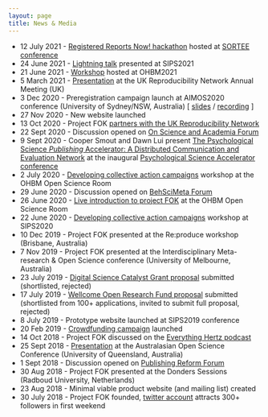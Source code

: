 ```yaml
---
layout: page
title: News & Media
---
```


* 12 July 2021 - [Registered Reports Now! hackathon](https://freeourknowledge.org/2021-07-01-registered-reports-now_ecol-evol-biol/) hosted at [SORTEE conference](https://www.sortee.org/)
* 24 June 2021 - [Lightning talk](https://youtu.be/GYja8wMob4c) presented at SIPS2021
* 21 June 2021 - [Workshop](https://youtu.be/Q33K-nkzHj0) hosted at OHBM2021
* 5 March 2021 - [Presentation](https://youtu.be/1SQ-h5nYJm8) at the UK Reproducibility Network Annual Meeting (UK)
* 3 Dec 2020 - Preregistration campaign launch at AIMOS2020 conference (University of Sydney/NSW, Australia) [ [slides](https://docs.google.com/presentation/d/1nXDTM4EmKId93ClKNRQVCncAMmm1y8Z398TU2bm32eI/edit?usp=sharing) / [recording](https://youtu.be/vzB7Vh_gkLs) ]
* 27 Nov 2020 - New website launched
* 13 Oct 2020 - Project FOK [partners with the UK Reproducibility Network](https://www.ukrn.org/2020/10/13/ukrn-partnering-project-fok/)
* 22 Sept 2020 - Discussion opened on [On Science and Academia Forum](https://onscienceandacademia.org/t/project-free-our-knowledge-fixing-academia-with-collective-action/851/)
* 9 Sept 2020 - Cooper Smout and Dawn Lui present [The Psychological Science *Publishing* Accelerator: A Distributed Communication and Evaluation Network](https://youtu.be/aKHMcTsO6Eg) at the inaugural [Psychological Science Accelerator conference](https://psysciacc.org/psacon2020-videos/)
* 2 July 2020 - [Developing collective action campaigns](https://www.youtube.com/watch?v=5LJbzztPpME) workshop at the OHBM Open Science Room
* 29 June 2020 - Discussion opened on [BehSciMeta Forum](https://www.reddit.com/r/BehSciMeta/comments/hi0b1p/collective_campaigns_for_change_in_academia_a/?utm_source=share&utm_medium=web2x&context=3)
* 26 June 2020 - [Live introduction to project FOK](https://www.youtube.com/watch?v=_JTPtyPrMLM) at the OHBM Open Science Room
* 22 June 2020 - [Developing collective action campaigns](https://docs.google.com/document/d/15_zup9UU2LFqQE9IXHfcheWyrXobfN-YAGNfuvLo_uw/edit?usp=sharing) workshop at SIPS2020
* 10 Dec 2019 - Project FOK presented at the Re:produce workshop (Brisbane, Australia)
* 7 Nov 2019 - Project FOK presented at the Interdisciplinary Meta-research & Open Science conference (University of Melbourne, Australia)
* 23 July 2019 - [Digital Science Catalyst Grant proposal](https://docs.google.com/document/d/1SHccmUiQf59rwefbzQWAhr3PyCiGbr2bLCsAzKIvKb0/edit?usp=sharing) submitted (shortlisted, rejected)
* 17 July 2019 - [Wellcome Open Research Fund proposal](https://docs.google.com/document/d/1D5Il4sEEeVZ56xURgkFZRWjjaThXEqZJ0JyDP1DNwDY/edit?usp=sharing) submitted (shortlisted from 100+ applications, invited to submit full proposal, rejected)
* 8 July 2019 - Prototype website launched at SIPS2019 conference
* 20 Feb 2019 - [Crowdfunding campaign](https://www.gofundme.com/f/rpjkz-test) launched
* 14 Oct 2018 - Project FOK discussed on the [Everything Hertz podcast](https://soundcloud.com/everything-hertz/70-doubling-blinding-dog-balls)
* 25 Sept 2018 - [Presentation](https://osf.io/gb5yv/) at the Australasian Open Science Conference (University of Queensland, Australia)
* 1 Sept 2018 - Discussion opened on [Publishing Reform Forum](https://gitlab.com/publishing-reform/discussion/-/issues/78)
* 30 Aug 2018 - Project FOK presented at the Donders Sessions (Radboud University, Netherlands)
* 23 Aug 2018 - Minimal viable product website (and mailing list) created
* 30 July 2018 - Project FOK founded, [twitter account](https://twitter.com/projectfok) attracts 300+ followers in first weekend
